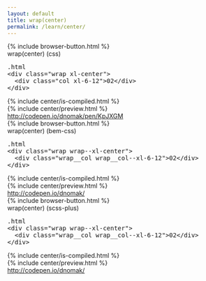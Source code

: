 ```yaml
---
layout: default
title: wrap(center)
permalink: /learn/center/
---
```


<div id="css">
  <div class="dn-browser">
    <div class="dn-browser-header">
      {% include browser-button.html %}
      <div class="dn-style--title">wrap(<span>center</span>) (css)</div>
      <a href="/" class="dn-logo"><img src="/img/flexiblegs-logo-white.png" alt=""></a>
    </div>
    <div class="dn-browser-body">
      <div class="dn-browser-body__pre">
        <pre class="is-not-compiled"><div class="dn-tag dn-tag--gray dn-tag--top dn-tag--button"><i class="fa fa-magic fa-lg"></i></div><div class="dn-tag dn-tag--gray dn-tag--bottom">.html</div><!--
          -->&lt;div class="wrap <span>xl-center</span>"&gt;<br/><!--
          -->  &lt;div class="col xl-6-12"&gt;02&lt;/div&gt;<br/><!--
          -->&lt;/div&gt;<!--
        --></pre>
        {% include center/is-compiled.html %}
      </div>
      {% include center/preview.html %}
      <div class="dn-browser-footer">
        <div class="wrap xl-gutter-24 xl-outside-24 xl-center xl-auto">
          <div class="col">
            <a href="http://codepen.io/dnomak/pen/KpJXGM?editors=110" class="dn-button dn-button--link">
              http://codepen.io/dnomak/pen/KpJXGM
            </a>
          </div>
        </div>
      </div>
    </div>
  </div>
</div>

<div id="bem-css">
  <div class="dn-browser">
    <div class="dn-browser-header">
      {% include browser-button.html %}
      <div class="dn-style--title">wrap(<span>center</span>) (bem-css)</div>
      <a href="/" class="dn-logo"><img src="/img/flexiblegs-logo-white.png" alt=""></a>
    </div>
    <div class="dn-browser-body">
      <div class="dn-browser-body__pre">
        <pre class="is-not-compiled"><div class="dn-tag dn-tag--gray dn-tag--top dn-tag--button"><i class="fa fa-magic fa-lg"></i></div><div class="dn-tag dn-tag--gray dn-tag--bottom">.html</div><!--
          -->&lt;div class="wrap <span>wrap--xl-center</span>"&gt;<br/><!--
          -->  &lt;div class="wrap__col wrap__col--xl-6-12"&gt;02&lt;/div&gt;<br/><!--
          -->&lt;/div&gt;<!--
        --></pre>
        {% include center/is-compiled.html %}
      </div>
      {% include center/preview.html %}
      <div class="dn-browser-footer">
        <div class="wrap xl-gutter-24 xl-outside-24 xl-center xl-auto">
          <div class="col">
            <a href="http://codepen.io/dnomak/" class="dn-button dn-button--link">http://codepen.io/dnomak/</a>
          </div>
        </div>
      </div>
    </div>
  </div>
</div>

<div id="scss-plus">
  <div class="dn-browser">
    <div class="dn-browser-header">
      {% include browser-button.html %}
      <div class="dn-style--title">wrap(<span>center</span>) (scss-plus)</div>
      <a href="/" class="dn-logo"><img src="/img/flexiblegs-logo-white.png" alt=""></a>
    </div>
    <div class="dn-browser-body">
      <div class="dn-browser-body__pre">
        <pre class="is-not-compiled"><div class="dn-tag dn-tag--gray dn-tag--top dn-tag--button"><i class="fa fa-magic fa-lg"></i></div><div class="dn-tag dn-tag--gray dn-tag--bottom">.html</div><!--
          -->&lt;div class="wrap <span>wrap--xl-center</span>"&gt;<br/><!--
          -->  &lt;div class="wrap__col wrap__col--xl-6-12"&gt;02&lt;/div&gt;<br/><!--
          -->&lt;/div&gt;<!--
        --></pre>
        {% include center/is-compiled.html %}
      </div>
      {% include center/preview.html %}
      <div class="dn-browser-footer">
        <div class="wrap xl-gutter-24 xl-outside-24 xl-center xl-auto">
          <div class="col">
            <a href="http://codepen.io/dnomak/" class="dn-button dn-button--link">http://codepen.io/dnomak/</a>
          </div>
        </div>
      </div>
    </div>
  </div>
</div>

